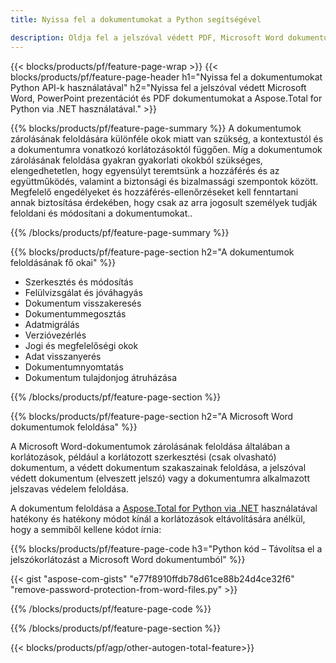 ```yaml
---
title: Nyissa fel a dokumentumokat a Python segítségével 

description: Oldja fel a jelszóval védett PDF, Microsoft Word dokumentumok és PowerPoint prezentációs fájlokat Python alkalmazáson keresztül.
---
```


{{< blocks/products/pf/feature-page-wrap >}}
{{< blocks/products/pf/feature-page-header h1="Nyissa fel a dokumentumokat Python API-k használatával" h2="Nyissa fel a jelszóval védett Microsoft Word, PowerPoint prezentációt és PDF dokumentumokat a Aspose.Total for Python via .NET használatával." >}}

{{% blocks/products/pf/feature-page-summary %}}
A dokumentumok zárolásának feloldására különféle okok miatt van szükség, a kontextustól és a dokumentumra vonatkozó korlátozásoktól függően. Míg a dokumentumok zárolásának feloldása gyakran gyakorlati okokból szükséges, elengedhetetlen, hogy egyensúlyt teremtsünk a hozzáférés és az együttműködés, valamint a biztonsági és bizalmassági szempontok között. Megfelelő engedélyeket és hozzáférés-ellenőrzéseket kell fenntartani annak biztosítása érdekében, hogy csak az arra jogosult személyek tudják feloldani és módosítani a dokumentumokat..

{{% /blocks/products/pf/feature-page-summary  %}}

{{% blocks/products/pf/feature-page-section  h2="A dokumentumok feloldásának fő okai" %}}

- Szerkesztés és módosítás 
- Felülvizsgálat és jóváhagyás 
- Dokumentum visszakeresés 
- Dokumentummegosztás 
- Adatmigrálás 
- Verzióvezérlés 
- Jogi és megfelelőségi okok 
- Adat visszanyerés 
- Dokumentumnyomtatás 
- Dokumentum tulajdonjog átruházása

{{% /blocks/products/pf/feature-page-section %}}

{{% blocks/products/pf/feature-page-section  h2="A Microsoft Word dokumentumok feloldása" %}}

A Microsoft Word-dokumentumok zárolásának feloldása általában a korlátozások, például a korlátozott szerkesztési (csak olvasható) dokumentum, a védett dokumentum szakaszainak feloldása, a jelszóval védett dokumentum (elveszett jelszó) vagy a dokumentumra alkalmazott jelszavas védelem feloldása.  <br />

A dokumentum feloldása a [Aspose.Total for Python via .NET](https://products.aspose.com/total/python-net/) használatával hatékony és hatékony módot kínál a korlátozások eltávolítására anélkül, hogy a semmiből kellene kódot írnia:

{{% blocks/products/pf/feature-page-code h3="Python kód – Távolítsa el a jelszókorlátozást a Microsoft Word dokumentumból" %}}

{{< gist "aspose-com-gists" "e77f8910ffdb78d61ce88b24d4ce32f6" "remove-password-protection-from-word-files.py" >}}

{{% /blocks/products/pf/feature-page-code  %}}

{{% /blocks/products/pf/feature-page-section %}}

{{< blocks/products/pf/agp/other-autogen-total-feature>}}
